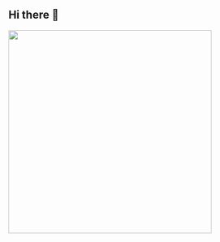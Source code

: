 ## Hi there 👋
<img align="center" width="400" src="https://github-readme-stats.vercel.app/api?username=Lorenz5622&theme=transparent&include_all_commits=true&show_icons=true&hide_border=true" />
<!--
**Lorenz5622/Lorenz5622** is a ✨ _special_ ✨ repository because its `README.md` (this file) appears on your GitHub profile.
![trophy](https://github-profile-trophy.vercel.app/?username=ryo-ma)
Here are some ideas to get you started:

- 🔭 I’m currently working on ...
- 🌱 I’m currently learning ...
- 👯 I’m looking to collaborate on ...
- 🤔 I’m looking for help with ...
- 💬 Ask me about ...
- 📫 How to reach me: ...
- 😄 Pronouns: ...
- ⚡ Fun fact: ...
-->
